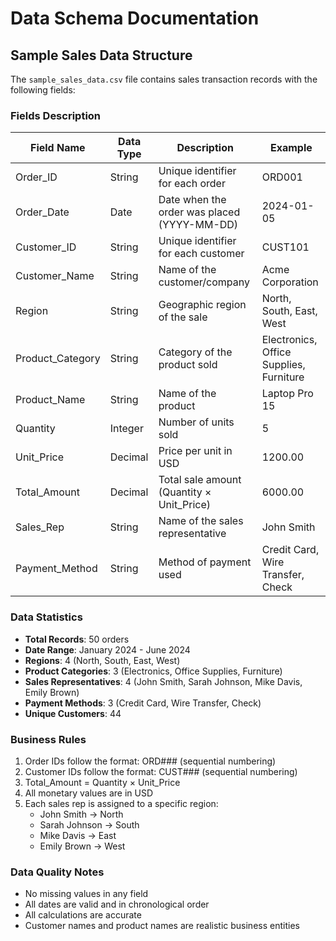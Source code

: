 # Data Schema Documentation

## Sample Sales Data Structure

The `sample_sales_data.csv` file contains sales transaction records with the following fields:

### Fields Description

| Field Name | Data Type | Description | Example |
|------------|-----------|-------------|---------|
| Order_ID | String | Unique identifier for each order | ORD001 |
| Order_Date | Date | Date when the order was placed (YYYY-MM-DD) | 2024-01-05 |
| Customer_ID | String | Unique identifier for each customer | CUST101 |
| Customer_Name | String | Name of the customer/company | Acme Corporation |
| Region | String | Geographic region of the sale | North, South, East, West |
| Product_Category | String | Category of the product sold | Electronics, Office Supplies, Furniture |
| Product_Name | String | Name of the product | Laptop Pro 15 |
| Quantity | Integer | Number of units sold | 5 |
| Unit_Price | Decimal | Price per unit in USD | 1200.00 |
| Total_Amount | Decimal | Total sale amount (Quantity × Unit_Price) | 6000.00 |
| Sales_Rep | String | Name of the sales representative | John Smith |
| Payment_Method | String | Method of payment used | Credit Card, Wire Transfer, Check |

### Data Statistics

- **Total Records**: 50 orders
- **Date Range**: January 2024 - June 2024
- **Regions**: 4 (North, South, East, West)
- **Product Categories**: 3 (Electronics, Office Supplies, Furniture)
- **Sales Representatives**: 4 (John Smith, Sarah Johnson, Mike Davis, Emily Brown)
- **Payment Methods**: 3 (Credit Card, Wire Transfer, Check)
- **Unique Customers**: 44

### Business Rules

1. Order IDs follow the format: ORD### (sequential numbering)
2. Customer IDs follow the format: CUST### (sequential numbering)
3. Total_Amount = Quantity × Unit_Price
4. All monetary values are in USD
5. Each sales rep is assigned to a specific region:
   - John Smith → North
   - Sarah Johnson → South
   - Mike Davis → East
   - Emily Brown → West

### Data Quality Notes

- No missing values in any field
- All dates are valid and in chronological order
- All calculations are accurate
- Customer names and product names are realistic business entities
